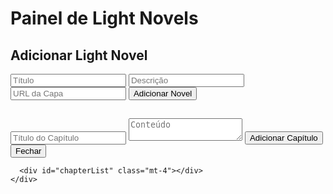 <!DOCTYPE html>
<html lang="pt-br">
<head>
  <meta charset="UTF-8">
  <title>Painel Light Novels</title>
  <script src="https://cdn.tailwindcss.com"></script>
</head>
<body class="bg-gray-900 text-white p-4">

  <h1 class="text-3xl font-bold mb-6">Painel de Light Novels</h1>

  <!-- Painel adicionar Light Novel -->
  <div class="mb-8">
    <h2 class="text-xl font-semibold mb-2">Adicionar Light Novel</h2>
    <input id="title" type="text" placeholder="Título" class="border p-2 mb-2 block text-black w-full">
    <input id="description" type="text" placeholder="Descrição" class="border p-2 mb-2 block text-black w-full">
    <input id="cover" type="text" placeholder="URL da Capa" class="border p-2 mb-2 block text-black w-full">
    <button onclick="addNovel()" class="bg-green-600 px-4 py-2 rounded">Adicionar Novel</button>
  </div>

  <!-- Lista de Light Novels -->
  <div id="novelList" class="grid grid-cols-1 md:grid-cols-2 gap-4"></div>

  <!-- Modal de capítulos -->
  <div id="chapterModal" class="hidden fixed inset-0 bg-black bg-opacity-80 flex items-center justify-center">
    <div class="bg-gray-800 p-6 rounded w-96">
      <h2 id="modalTitle" class="text-xl font-bold mb-4"></h2>
      <input id="chapterTitle" type="text" placeholder="Título do Capítulo" class="border p-2 mb-2 block text-black w-full">
      <textarea id="chapterContent" placeholder="Conteúdo" class="border p-2 mb-2 block text-black w-full h-32"></textarea>
      <button onclick="addChapter()" class="bg-blue-600 px-4 py-2 rounded mr-2">Adicionar Capítulo</button>
      <button onclick="closeChapterModal()" class="bg-red-600 px-4 py-2 rounded">Fechar</button>

      <div id="chapterList" class="mt-4"></div>
    </div>
  </div>

  <script>
    let currentNovelIndex = null;

    function addNovel() {
      const title = document.getElementById('title').value;
      const description = document.getElementById('description').value;
      const cover = document.getElementById('cover').value;

      if (!title || !description || !cover) {
        alert('Preencha todos os campos!');
        return;
      }

      const novels = JSON.parse(localStorage.getItem('novels') || '[]');
      novels.push({ title, description, cover, chapters: [] });
      localStorage.setItem('novels', JSON.stringify(novels));

      document.getElementById('title').value = '';
      document.getElementById('description').value = '';
      document.getElementById('cover').value = '';

      loadNovels();
    }

    function loadNovels() {
      const list = document.getElementById('novelList');
      list.innerHTML = '';
      const novels = JSON.parse(localStorage.getItem('novels') || '[]');

      novels.forEach((novel, index) => {
        const div = document.createElement('div');
        div.className = 'border border-gray-700 p-4 rounded';

        div.innerHTML = `
          <h3 class="text-lg font-bold">${novel.title}</h3>
          <img src="${novel.cover}" alt="Capa" class="w-full h-48 object-cover my-2 rounded">
          <p>${novel.description}</p>
          <button onclick="openChapterModal(${index})" class="bg-blue-600 px-3 py-1 mt-2 rounded mr-2">Capítulos</button>
          <button onclick="deleteNovel(${index})" class="bg-red-600 px-3 py-1 mt-2 rounded">Excluir Novel</button>
        `;
        list.appendChild(div);
      });
    }

    function deleteNovel(index) {
      const novels = JSON.parse(localStorage.getItem('novels') || '[]');
      novels.splice(index, 1);
      localStorage.setItem('novels', JSON.stringify(novels));
      loadNovels();
    }

    function openChapterModal(index) {
      currentNovelIndex = index;
      document.getElementById('chapterModal').classList.remove('hidden');
      const novels = JSON.parse(localStorage.getItem('novels') || '[]');
      document.getElementById('modalTitle').innerText = `Capítulos de: ${novels[index].title}`;
      loadChapters();
    }

    function closeChapterModal() {
      document.getElementById('chapterModal').classList.add('hidden');
      document.getElementById('chapterTitle').value = '';
      document.getElementById('chapterContent').value = '';
    }

    function addChapter() {
      const title = document.getElementById('chapterTitle').value;
      const content = document.getElementById('chapterContent').value;

      if (!title || !content) {
        alert('Preencha o título e o conteúdo!');
        return;
      }

      const novels = JSON.parse(localStorage.getItem('novels') || '[]');
      novels[currentNovelIndex].chapters.push({ title, content });
      localStorage.setItem('novels', JSON.stringify(novels));

      document.getElementById('chapterTitle').value = '';
      document.getElementById('chapterContent').value = '';
      loadChapters();
    }

    function loadChapters() {
      const list = document.getElementById('chapterList');
      list.innerHTML = '';
      const novels = JSON.parse(localStorage.getItem('novels') || '[]');
      const chapters = novels[currentNovelIndex].chapters;

      chapters.forEach((chap, index) => {
        const div = document.createElement('div');
        div.className = 'border border-gray-600 p-2 mt-2 rounded';
        div.innerHTML = `
          <h4 class="font-semibold">${chap.title}</h4>
          <p class="text-sm">${chap.content}</p>
          <button onclick="deleteChapter(${index})" class="bg-red-600 px-2 py-1 mt-1 rounded text-sm">Excluir Capítulo</button>
        `;
        list.appendChild(div);
      });
    }

    function deleteChapter(index) {
      const novels = JSON.parse(localStorage.getItem('novels') || '[]');
      novels[currentNovelIndex].chapters.splice(index, 1);
      localStorage.setItem('novels', JSON.stringify(novels));
      loadChapters();
    }

    loadNovels();
  </script>
</body>
</html>
  
  
